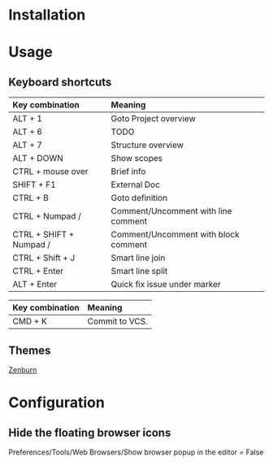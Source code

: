 # Installation

# Usage

## Keyboard shortcuts

| Key combination         | Meaning                              |
|:------------------------|:-------------------------------------|
| ALT + 1                 | Goto Project overview                |
| ALT + 6                 | TODO                                 |
| ALT + 7                 | Structure overview                   |
| ALT + DOWN              | Show scopes                          |
| CTRL + mouse over       | Brief info                           |
| SHIFT + F1              | External Doc                         |
| CTRL + B                | Goto definition                      |
| CTRL + Numpad /         | Comment/Uncomment with line comment  |
| CTRL + SHIFT + Numpad / | Comment/Uncomment with block comment |
| CTRL + Shift + J        | Smart line join                      |
| CTRL + Enter            | Smart line split                     |
| ALT + Enter             | Quick fix issue under marker         |


| Key combination         | Meaning                              |
|:------------------------|:-------------------------------------|
| CMD + K                 | Commit to VCS.                       |






## Themes

[Zenburn](https://github.com/darvin/JetBrains-ZenBurn)

# Configuration

## Hide the floating browser icons
Preferences/Tools/Web Browsers/Show browser popup in the editor = False

